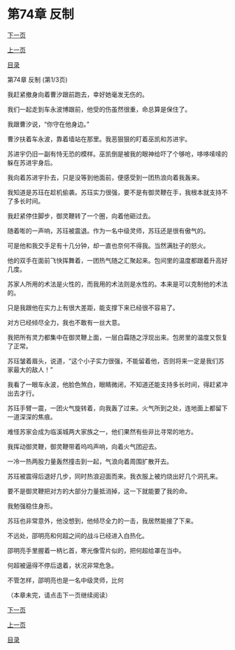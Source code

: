 <h1>第74章    反制</h1>
            <div><p><a href="./0220_%E7%AC%AC74%E7%AB%A0_%E5%8F%8D%E5%88%B6.md">下一页</a></p><p><a href="./0218_%E7%AC%AC73%E7%AB%A0_%E9%BB%84%E6%B2%B3%E6%A5%9A%E5%AE%B6.md">上一页</a></p><p><a href="../">目录</a></p></div>
            <div><p>第74章    反制 (第1/3页)</p><p>我赶紧撤身向着曹汐跟前跑去，幸好她毫发无伤的。</p><p>我们一起走到车永波博跟前，他受的伤虽然很重，命总算是保住了。</p><p>我跟曹汐说，“你守在他身边。”</p><p>曹汐扶着车永波，靠着墙站在那里。我恶狠狠的盯着巫凯和苏进宇。</p><p>苏进宇仍旧一副有恃无恐的模样。巫凯倒是被我的眼神给吓了个够呛，哆哆嗦嗦的躲在苏进宇身后。</p><p>我向着苏进宇扑去，只是没等到他面前，便感受到一团热浪向着我轰来。</p><p>我知道是苏珏在趁机偷袭。苏珏实力很强，要不是有御灵鞭在手，我根本就支持不了多长时间。</p><p>我赶紧停住脚步，御灵鞭转了一个圈，向着他砸过去。</p><p>随着嘭的一声响，苏珏被震退。作为一名中级灵师，苏珏还是很有傲气的。</p><p>可是他和我交手足有十几分钟，却一直也奈何不得我。当然满肚子的怒火。</p><p>他的双手在面前飞快挥舞着，一团热气随之汇聚起来。包间里的温度都跟着升高好几度。</p><p>苏家人所用的术法是火性的，而我用的术法则是水性的。本来是可以克制他的术法的。</p><p>只是我跟他在实力上有很大差距，能支撑下来已经很不容易了。</p><p>对方已经倾尽全力，我也不敢有一丝大意。</p><p>我把所有灵力都集中在御灵鞭上面，一层白霜随之浮现出来。包房里的温度又恢复了正常。</p><p>苏珏皱着眉头，说道，“这个小子实力很强，不能留着他，否则将来一定是我们苏家最大的敌人！”</p><p>我看了一眼车永波，他脸色煞白，眼睛微闭，不知道还能支持多长时间，得赶紧冲出去才行。</p><p>苏珏手臂一震，一团火气旋转着，向我轰了过来。火气所到之处，连地面上都留下一道深深的焦痕。</p><p>难怪苏家会成为临溪城两大家族之一，他们果然有些非比寻常的地方。</p><p>我挥动御灵鞭，御灵鞭带着呜呜声响，向着火气团迎去。</p><p>一冷一热两股力量轰然撞击到一起，气浪向着周围扩散开去。</p><p>苏珏被震得后退好几步，同时热浪迎面而来。我衣服上被灼烧出好几个洞孔来。</p><p>要不是御灵鞭把对方的大部分力量抵消掉，这一下就能要了我的命。</p><p>我勉强稳住身形。</p><p>苏珏也非常意外，他没想到，他倾尽全力的一击，我居然能接了下来。</p><p>不远处，邵明亮和何超之间的战斗已经进入白热化。</p><p>邵明亮手里握着一柄匕首，寒光像雪片似的，把何超给罩在当中。</p><p>何超被逼得不停后退着，状况非常危急。</p><p>不管怎样，邵明亮也是一名中级灵师，比何</p><p>（本章未完，请点击下一页继续阅读）</p></div>
            <div><p><a href="./0220_%E7%AC%AC74%E7%AB%A0_%E5%8F%8D%E5%88%B6.md">下一页</a></p><p><a href="./0218_%E7%AC%AC73%E7%AB%A0_%E9%BB%84%E6%B2%B3%E6%A5%9A%E5%AE%B6.md">上一页</a></p><p><a href="../">目录</a></p></div>